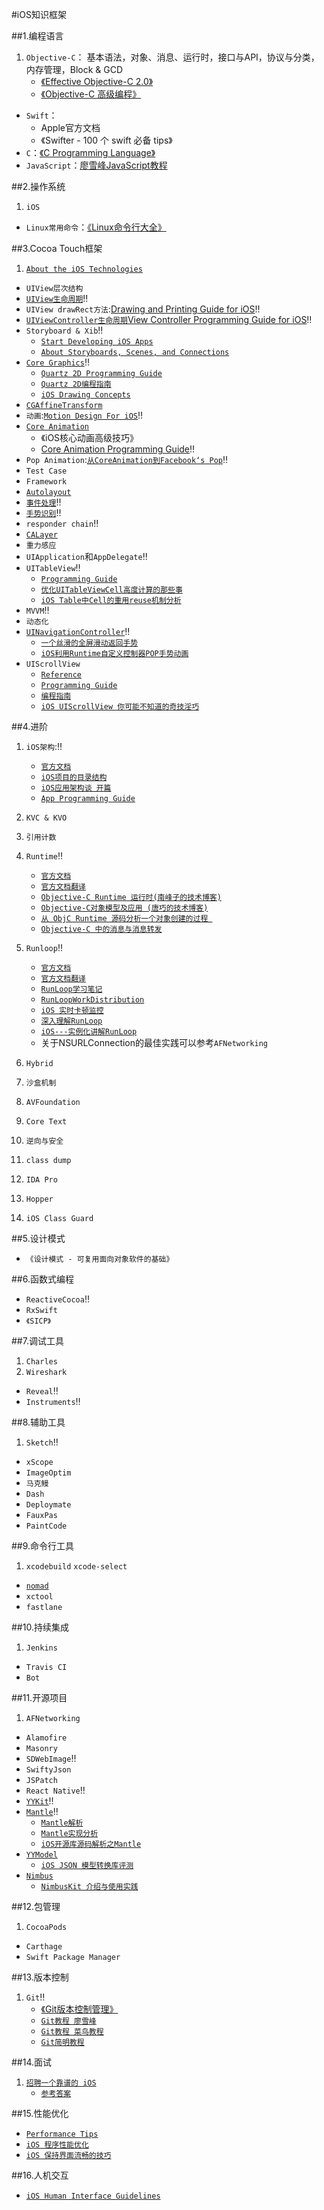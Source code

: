#iOS知识框架

##1.编程语言
1.	`Objective-C`：
		基本语法，对象、消息、运行时，接口与API，协议与分类，内存管理，Block & GCD
	*	[《Effective Objective-C 2.0》](https://www.amazon.cn/Effective-Objective-C-2-0-%E7%BC%96%E5%86%99%E9%AB%98%E8%B4%A8%E9%87%8FiOS%E4%B8%8EOS-X%E4%BB%A3%E7%A0%81%E7%9A%8452%E4%B8%AA%E6%9C%89%E6%95%88%E6%96%B9%E6%B3%95-%E5%8A%A0%E6%B4%9B%E9%9F%A6/dp/B00IDSGY06/ref=sr_1_1?ie=UTF8&qid=1464001589&sr=8-1&keywords=effective+objective-c) 
	*	[《Objective-C 高级编程》](https://www.amazon.cn/Objective-C%E9%AB%98%E7%BA%A7%E7%BC%96%E7%A8%8B-iOS%E4%B8%8EOS-X%E5%A4%9A%E7%BA%BF%E7%A8%8B%E5%92%8C%E5%86%85%E5%AD%98%E7%AE%A1%E7%90%86-%E5%9D%82%E6%9C%AC%E4%B8%80%E6%A0%91/dp/B00DE60G3S/ref=sr_1_1?ie=UTF8&qid=1464001619&sr=8-1&keywords=objective-c%E9%AB%98%E7%BA%A7%E7%BC%96%E7%A8%8B)
*	`Swift`：
	*	Apple官方文档
	*	《Swifter - 100 个 swift 必备 tips》
*	`C`：[《C Programming Language》](https://www.amazon.cn/C%E7%A8%8B%E5%BA%8F%E8%AE%BE%E8%AE%A1%E8%AF%AD%E8%A8%80-%E5%85%8B%E5%B0%BC%E6%B1%89/dp/B0011425T8/ref=sr_1_1?ie=UTF8&qid=1463562734&sr=8-1&keywords=c+programming+language)
*	`JavaScript`：[廖雪峰JavaScript教程](http://www.liaoxuefeng.com/wiki/001434446689867b27157e896e74d51a89c25cc8b43bdb3000s)

##2.操作系统
1.	`iOS`
*	`Linux常用命令`：[《Linux命令行大全》](https://www.amazon.cn/Linux%E5%91%BD%E4%BB%A4%E8%A1%8C%E5%A4%A7%E5%85%A8-%E7%BB%8D%E8%8C%A8/dp/B00BQTWC0U/ref=sr_1_1?ie=UTF8&qid=1463562691&sr=8-1&keywords=linux%E5%91%BD%E4%BB%A4%E8%A1%8C%E5%A4%A7%E5%85%A8)

##3.Cocoa Touch框架
1.	[`About the iOS Technologies`](https://developer.apple.com/library/ios/documentation/Miscellaneous/Conceptual/iPhoneOSTechOverview/Introduction/Introduction.html#//apple_ref/doc/uid/TP40007898)
*	`UIView层次结构`
*	[`UIView生命周期`](https://developer.apple.com/library/ios/documentation/UIKit/Reference/UIView_Class/index.html#//apple_ref/doc/uid/TP40006816)‼️
*	`UIView drawRect方法`:[Drawing and Printing Guide for iOS](https://developer.apple.com/library/ios/documentation/2DDrawing/Conceptual/DrawingPrintingiOS/Introduction/Introduction.html#//apple_ref/doc/uid/TP40010156)‼️
*	[`UIViewController生命周期`](https://developer.apple.com/library/ios/documentation/UIKit/Reference/UIViewController_Class/index.html#//apple_ref/doc/uid/TP40006926)[View Controller Programming Guide for iOS](https://developer.apple.com/library/ios/featuredarticles/ViewControllerPGforiPhoneOS/index.html#//apple_ref/doc/uid/TP40007457)‼️
*	`Storyboard & Xib`‼️
	*	[`Start Developing iOS Apps`](https://developer.apple.com/library/ios/referencelibrary/GettingStarted/DevelopiOSAppsSwift/index.html)
	*	[`About Storyboards, Scenes, and Connections`](https://developer.apple.com/library/ios/recipes/xcode_help-IB_storyboard/Chapters/AboutStoryboards.html)
*	[`Core Graphics`](https://developer.apple.com/library/ios/documentation/CoreGraphics/Reference/CoreGraphics_Framework/index.html#//apple_ref/doc/uid/TP40007127)‼️
	*	[`Quartz 2D Programming Guide`](https://developer.apple.com/library/mac/documentation/GraphicsImaging/Conceptual/drawingwithquartz2d/Introduction/Introduction.html)
	*	[`Quartz 2D编程指南`](http://southpeak.github.io/blog/2014/11/10/quartz-2dbian-cheng-zhi-nan-zhi-%5B%3F%5D-:gai-lan/)
	*	[`iOS Drawing Concepts`](https://developer.apple.com/library/ios/documentation/2DDrawing/Conceptual/DrawingPrintingiOS/GraphicsDrawingOverview/GraphicsDrawingOverview.html)
*	[`CGAffineTransform`](https://developer.apple.com/library/ios/documentation/GraphicsImaging/Reference/CGAffineTransform/index.html#//apple_ref/doc/uid/TP30000946)
*	`动画`:[`Motion Design For iOS`](https://github.com/Cloudox/Motion-Design-for-iOS)‼️
*	[`Core Animation`](https://developer.apple.com/library/ios/documentation/Cocoa/Conceptual/CoreAnimation_guide/Introduction/Introduction.html#//apple_ref/doc/uid/TP40004514)
	*	《iOS核心动画高级技巧》
	*	[Core Animation Programming Guide](https://developer.apple.com/library/ios/documentation/Cocoa/Conceptual/CoreAnimation_guide/Introduction/Introduction.html#//apple_ref/doc/uid/TP40004514)‼️
*	`Pop Animation`:[`从CoreAnimation到Facebook‘s Pop`](http://www.jianshu.com/p/9bd7205bba73)‼️
*	`Test Case`
*	`Framework`
*	[`Autolayout`](https://developer.apple.com/library/ios/documentation/UserExperience/Conceptual/AutolayoutPG/index.html#//apple_ref/doc/uid/TP40010853-CH7-SW1)
*	[`事件处理`](https://developer.apple.com/library/ios/documentation/EventHandling/Conceptual/EventHandlingiPhoneOS/Introduction/Introduction.html#//apple_ref/doc/uid/TP40009541-CH1-SW1)‼️
*	[`手势识别`](https://developer.apple.com/library/ios/documentation/EventHandling/Conceptual/EventHandlingiPhoneOS/GestureRecognizer_basics/GestureRecognizer_basics.html)‼️
*	`responder chain`‼️
*	[`CALayer`](https://developer.apple.com/library/ios/documentation/GraphicsImaging/Reference/CALayer_class/)
*	`重力感应`
*	`UIApplication`和`AppDelegate`‼️
*	`UITableView`‼️
	*	[`Programming Guide`](https://developer.apple.com/library/ios/documentation/UserExperience/Conceptual/TableView_iPhone/AboutTableViewsiPhone/AboutTableViewsiPhone.html)
	*	[`优化UITableViewCell高度计算的那些事`](http://blog.sunnyxx.com/2015/05/17/cell-height-calculation/)
	*	[`iOS Table中Cell的重用reuse机制分析`](http://blog.csdn.net/omegayy/article/details/7356823)
*	`MVVM`‼️
*	`动态化`
* 	[`UINavigationController`](https://developer.apple.com/library/ios/documentation/UIKit/Reference/UINavigationController_Class/)‼️
	*	[`一个丝滑的全屏滑动返回手势`](http://blog.sunnyxx.com/2015/06/07/fullscreen-pop-gesture/)
	*	[`iOS利用Runtime自定义控制器POP手势动画`](http://www.jianshu.com/p/d39f7d22db6c) 
* 	`UIScrollView`
	* 	[`Reference`](https://developer.apple.com/library/ios/documentation/UIKit/Reference/UIScrollView_Class/)
	*	[`Programming Guide`](https://developer.apple.com/library/ios/documentation/WindowsViews/Conceptual/UIScrollView_pg/Introduction/Introduction.html)
	*	[`编程指南`](http://www.jianshu.com/p/030128d989b9)
	* 	[`iOS UIScrollView 你可能不知道的奇技淫巧`](http://www.jianshu.com/p/5804fa72aaed) 	

##4.进阶
1.	`iOS架构`:‼️
	*	[`官方文档`](https://developer.apple.com/library/ios/documentation/iPhone/Conceptual/iPhoneOSProgrammingGuide/Introduction/Introduction.html)
	*	[`iOS项目的目录结构`](http://www.samirchen.com/ios-project-structure/)
	*	[`iOS应用架构谈 开篇`](http://casatwy.com/iosying-yong-jia-gou-tan-kai-pian.html)
	*	[`App Programming Guide`](https://developer.apple.com/library/ios/documentation/iPhone/Conceptual/iPhoneOSProgrammingGuide/Introduction/Introduction.html#//apple_ref/doc/uid/TP40007072)
2.	`KVC & KVO`
3.	`引用计数`
4.	`Runtime`‼️
	* 	[`官方文档`](https://developer.apple.com/library/ios/documentation/Cocoa/Conceptual/ObjCRuntimeGuide/Introduction/Introduction.html#//apple_ref/doc/uid/TP40008048-CH1-SW1)
	*	[`官方文档翻译`](http://blog.csdn.net/iosswift/article/details/42245647)
	*	[`Objective-C Runtime 运行时(南峰子的技术博客)`](http://southpeak.github.io/blog/2014/10/25/objective-c-runtime-yun-xing-shi-zhi-lei-yu-dui-xiang/)
	*	[`Objective-C对象模型及应用
(唐巧的技术博客)`](http://blog.devtang.com/2013/10/15/objective-c-object-model/)
	*	[`从 ObjC Runtime 源码分析一个对象创建的过程
`](http://www.jianshu.com/p/8e4887a43bd7)
	*	[`Objective-C 中的消息与消息转发`](http://blog.ibireme.com/2013/11/26/objective-c-messaging/)
	
5.	`Runloop`‼️
	*	[`官方文档`](https://developer.apple.com/library/ios/documentation/Cocoa/Conceptual/Multithreading/RunLoopManagement/RunLoopManagement.html#//apple_ref/doc/uid/10000057i-CH16-SW37)
	*	[`官方文档翻译`](https://www.dreamingwish.com/article/ios-multithread-program-runloop-the.html)
	*	[`RunLoop学习笔记`](http://www.starming.com/index.php?v=index&view=74)
	*	[`RunLoopWorkDistribution`](https://github.com/diwu/RunLoopWorkDistribution)
	*	[`iOS 实时卡顿监控`](https://github.com/suifengqjn/PerformanceMonitor)
	*	[`深入理解RunLoop`](http://blog.ibireme.com/2015/05/18/runloop/)
	*	[`iOS---实例化讲解RunLoop`](http://www.jianshu.com/p/536184bfd163)
	*	关于NSURLConnection的最佳实践可以参考`AFNetworking`
6.	`Hybrid`
7.	`沙盒机制`
8.	`AVFoundation`
9.	`Core Text`
10.	`逆向与安全`
11.	`class dump`
12.	`IDA Pro`
13.	`Hopper`
14.	`iOS Class Guard`

##5.设计模式
*	`《设计模式 - 可复用面向对象软件的基础》`

##6.函数式编程
*	`ReactiveCocoa`‼️
*	`RxSwift`
*	`《SICP》`

##7.调试工具
1.	`Charles` 
2.	`Wireshark`
*	`Reveal`‼️
*	`Instruments`‼️

##8.辅助工具
1.	`Sketch`‼️
*	`xScope`
*	`ImageOptim`
*	`马克鳗`
*	`Dash`
*	`Deploymate`
*	`FauxPas`
*	`PaintCode`

##9.命令行工具
1.	`xcodebuild` `xcode-select`
*	[`nomad`](http://nomad-cli.com/)
*	`xctool`
*	`fastlane`

##10.持续集成
1.	`Jenkins`
*	`Travis CI`
*	`Bot`

##11.开源项目
1.	`AFNetworking` 
*	`Alamofire`
*	`Masonry`
*	`SDWebImage`‼️
*	`SwiftyJson`
*	`JSPatch`
*	`React Native`‼️
*	[`YYKit`](https://github.com/ibireme/YYKit)‼️
*	[`Mantle`](https://github.com/Mantle/Mantle)‼️
	*	[`Mantle解析`](http://www.jianshu.com/p/f49ddbf8a2ea)
	*	[`Mantle实现分析`](http://southpeak.github.io/blog/2015/01/11/sourcecode-mantle/)
	*	[`iOS开源库源码解析之Mantle`](http://blog.csdn.net/hello_hwc/article/details/51548128)
*	[`YYModel`](https://github.com/ibireme/YYModel)
	*	[`iOS JSON 模型转换库评测`](http://blog.ibireme.com/2015/10/23/ios_model_framework_benchmark/)
*	[`Nimbus`](https://github.com/jverkoey/nimbus)
	*	[`NimbusKit 介绍与使用实践`](http://adad184.com/2013/08/06/at-nimbus-jie-shao-yu-shi-yong-shi-jian/)	

##12.包管理
1.	`CocoaPods`
*	`Carthage`
*	`Swift Package Manager`

##13.版本控制
1.	`Git`‼️
	*	[《Git版本控制管理》](https://www.amazon.cn/gp/product/B00U42VM7Y/ref=ox_sc_sfl_title_2?ie=UTF8&psc=1&smid=A1AJ19PSB66TGU)
	*	[`Git教程 廖雪峰`](http://www.liaoxuefeng.com/wiki/0013739516305929606dd18361248578c67b8067c8c017b000)
	*	[`Git教程 菜鸟教程`](http://www.runoob.com/git/git-tutorial.html)
	*	[`Git简明教程`](http://rogerdudler.github.io/git-guide/index.zh.html)


##14.面试
1.	[`招聘一个靠谱的 iOS`](http://blog.sunnyxx.com/2015/07/04/ios-interview/)
	*	 [`参考答案`](https://github.com/ChenYilong/iOSInterviewQuestions/blob/master/01%E3%80%8A%E6%8B%9B%E8%81%98%E4%B8%80%E4%B8%AA%E9%9D%A0%E8%B0%B1%E7%9A%84iOS%E3%80%8B%E9%9D%A2%E8%AF%95%E9%A2%98%E5%8F%82%E8%80%83%E7%AD%94%E6%A1%88/%E3%80%8A%E6%8B%9B%E8%81%98%E4%B8%80%E4%B8%AA%E9%9D%A0%E8%B0%B1%E7%9A%84iOS%E3%80%8B%E9%9D%A2%E8%AF%95%E9%A2%98%E5%8F%82%E8%80%83%E7%AD%94%E6%A1%88%EF%BC%88%E4%B8%8A%EF%BC%89.md)
	
##15.性能优化
*	[`Performance Tips`](https://developer.apple.com/library/ios/documentation/iPhone/Conceptual/iPhoneOSProgrammingGuide/PerformanceTips/PerformanceTips.html)
*	[`iOS 程序性能优化`](http://www.samirchen.com/ios-performance-optimization/)
*	[`iOS 保持界面流畅的技巧`](http://blog.ibireme.com/2015/11/12/smooth_user_interfaces_for_ios/)

##16.人机交互
* 	[`iOS Human Interface Guidelines`](https://developer.apple.com/ios/human-interface-guidelines/#//apple_ref/doc/uid/TP40006556)